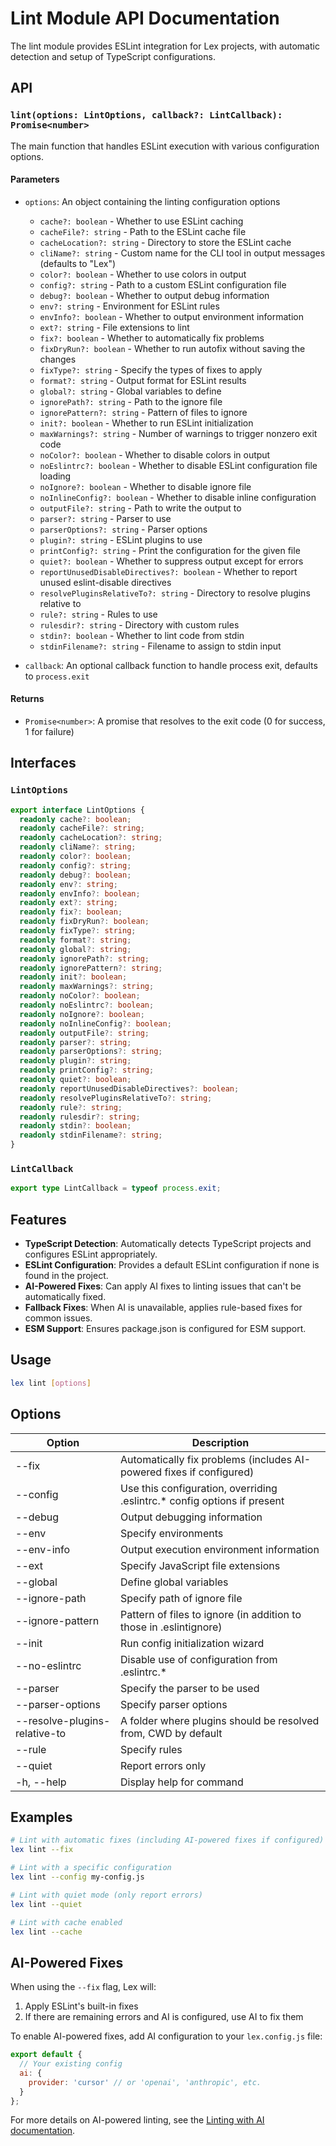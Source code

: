 # Lint Module API Documentation

The lint module provides ESLint integration for Lex projects, with automatic detection and setup of TypeScript configurations.

## API

### `lint(options: LintOptions, callback?: LintCallback): Promise<number>`

The main function that handles ESLint execution with various configuration options.

#### Parameters

- `options`: An object containing the linting configuration options
  - `cache?: boolean` - Whether to use ESLint caching
  - `cacheFile?: string` - Path to the ESLint cache file
  - `cacheLocation?: string` - Directory to store the ESLint cache
  - `cliName?: string` - Custom name for the CLI tool in output messages (defaults to "Lex")
  - `color?: boolean` - Whether to use colors in output
  - `config?: string` - Path to a custom ESLint configuration file
  - `debug?: boolean` - Whether to output debug information
  - `env?: string` - Environment for ESLint rules
  - `envInfo?: boolean` - Whether to output environment information
  - `ext?: string` - File extensions to lint
  - `fix?: boolean` - Whether to automatically fix problems
  - `fixDryRun?: boolean` - Whether to run autofix without saving the changes
  - `fixType?: string` - Specify the types of fixes to apply
  - `format?: string` - Output format for ESLint results
  - `global?: string` - Global variables to define
  - `ignorePath?: string` - Path to the ignore file
  - `ignorePattern?: string` - Pattern of files to ignore
  - `init?: boolean` - Whether to run ESLint initialization
  - `maxWarnings?: string` - Number of warnings to trigger nonzero exit code
  - `noColor?: boolean` - Whether to disable colors in output
  - `noEslintrc?: boolean` - Whether to disable ESLint configuration file loading
  - `noIgnore?: boolean` - Whether to disable ignore file
  - `noInlineConfig?: boolean` - Whether to disable inline configuration
  - `outputFile?: string` - Path to write the output to
  - `parser?: string` - Parser to use
  - `parserOptions?: string` - Parser options
  - `plugin?: string` - ESLint plugins to use
  - `printConfig?: string` - Print the configuration for the given file
  - `quiet?: boolean` - Whether to suppress output except for errors
  - `reportUnusedDisableDirectives?: boolean` - Whether to report unused eslint-disable directives
  - `resolvePluginsRelativeTo?: string` - Directory to resolve plugins relative to
  - `rule?: string` - Rules to use
  - `rulesdir?: string` - Directory with custom rules
  - `stdin?: boolean` - Whether to lint code from stdin
  - `stdinFilename?: string` - Filename to assign to stdin input

- `callback`: An optional callback function to handle process exit, defaults to `process.exit`

#### Returns

- `Promise<number>`: A promise that resolves to the exit code (0 for success, 1 for failure)

## Interfaces

### `LintOptions`

```typescript
export interface LintOptions {
  readonly cache?: boolean;
  readonly cacheFile?: string;
  readonly cacheLocation?: string;
  readonly cliName?: string;
  readonly color?: boolean;
  readonly config?: string;
  readonly debug?: boolean;
  readonly env?: string;
  readonly envInfo?: boolean;
  readonly ext?: string;
  readonly fix?: boolean;
  readonly fixDryRun?: boolean;
  readonly fixType?: string;
  readonly format?: string;
  readonly global?: string;
  readonly ignorePath?: string;
  readonly ignorePattern?: string;
  readonly init?: boolean;
  readonly maxWarnings?: string;
  readonly noColor?: boolean;
  readonly noEslintrc?: boolean;
  readonly noIgnore?: boolean;
  readonly noInlineConfig?: boolean;
  readonly outputFile?: string;
  readonly parser?: string;
  readonly parserOptions?: string;
  readonly plugin?: string;
  readonly printConfig?: string;
  readonly quiet?: boolean;
  readonly reportUnusedDisableDirectives?: boolean;
  readonly resolvePluginsRelativeTo?: string;
  readonly rule?: string;
  readonly rulesdir?: string;
  readonly stdin?: boolean;
  readonly stdinFilename?: string;
}
```

### `LintCallback`

```typescript
export type LintCallback = typeof process.exit;
```

## Features

- **TypeScript Detection**: Automatically detects TypeScript projects and configures ESLint appropriately.
- **ESLint Configuration**: Provides a default ESLint configuration if none is found in the project.
- **AI-Powered Fixes**: Can apply AI fixes to linting issues that can't be automatically fixed.
- **Fallback Fixes**: When AI is unavailable, applies rule-based fixes for common issues.
- **ESM Support**: Ensures package.json is configured for ESM support. 

## Usage

```bash
lex lint [options]
```

## Options

| Option | Description |
| --- | --- |
| --fix | Automatically fix problems (includes AI-powered fixes if configured) |
| --config | Use this configuration, overriding .eslintrc.* config options if present |
| --debug | Output debugging information |
| --env | Specify environments |
| --env-info | Output execution environment information |
| --ext | Specify JavaScript file extensions |
| --global | Define global variables |
| --ignore-path | Specify path of ignore file |
| --ignore-pattern | Pattern of files to ignore (in addition to those in .eslintignore) |
| --init | Run config initialization wizard |
| --no-eslintrc | Disable use of configuration from .eslintrc.* |
| --parser | Specify the parser to be used |
| --parser-options | Specify parser options |
| --resolve-plugins-relative-to | A folder where plugins should be resolved from, CWD by default |
| --rule | Specify rules |
| --quiet | Report errors only |
| -h, --help | Display help for command |

## Examples

```bash
# Lint with automatic fixes (including AI-powered fixes if configured)
lex lint --fix

# Lint with a specific configuration
lex lint --config my-config.js

# Lint with quiet mode (only report errors)
lex lint --quiet

# Lint with cache enabled
lex lint --cache
```

## AI-Powered Fixes

When using the `--fix` flag, Lex will:
1. Apply ESLint's built-in fixes
2. If there are remaining errors and AI is configured, use AI to fix them

To enable AI-powered fixes, add AI configuration to your `lex.config.js` file:

```javascript
export default {
  // Your existing config
  ai: {
    provider: 'cursor' // or 'openai', 'anthropic', etc.
  }
};
```

For more details on AI-powered linting, see the [Linting with AI documentation](../ai/ai.docs.md). 